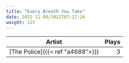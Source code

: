 ```yaml
---
title: "Every Breath You Take"
date: 2022-12-08/2022T07:17:24
weight: 123
---
```




 Artist | Plays 
----- | -----:
[The Police]({{< ref "a4688">}}) | 3
